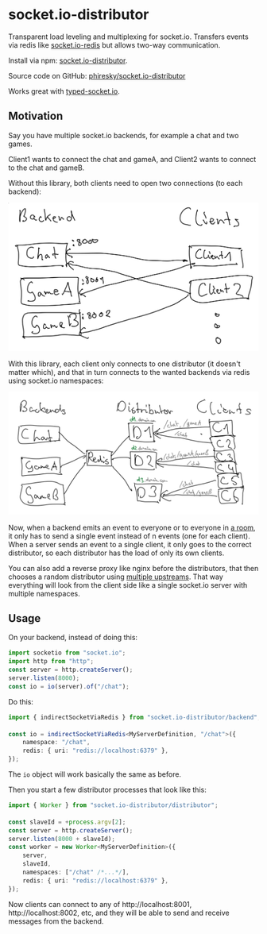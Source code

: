 # socket.io-distributor

Transparent load leveling and multiplexing for socket.io. Transfers events via redis like [socket.io-redis](https://github.com/socketio/socket.io-redis) but allows two-way communication.

Install via npm: [socket.io-distributor](https://www.npmjs.com/package/socket.io-distributor).

Source code on GitHub: [phiresky/socket.io-distributor](https://github.com/phiresky/socket.io-distributor)

Works great with [typed-socket.io](https://github.com/phiresky/typed-socket.io).


## Motivation

Say you have multiple socket.io backends, for example a chat and two games.

Client1 wants to connect the chat and gameA, and Client2 wants to connect to the chat and gameB.

Without this library, both clients need to open two connections (to each backend):

![Before](doc/before.png)


With this library, each client only connects to one distributor (it doesn't matter which), and that in turn connects to the wanted backends via redis using socket.io namespaces:

![After](doc/after.png)

Now, when a backend emits an event to everyone or to everyone in [a room](https://socket.io/docs/rooms-and-namespaces/#rooms), it only has to send a single event instead of n events (one for each client). When a server sends an event to a single client, it only goes to the correct distributor, so each distributor has the load of only its own clients.


You can also add a reverse proxy like nginx before the distributors, that then chooses a random distributor using [multiple upstreams](https://nginx.org/en/docs/http/ngx_http_upstream_module.html). That way everything will look from the client side like a single socket.io server with multiple namespaces.

## Usage


On your backend, instead of doing this:

```ts
import socketio from "socket.io";
import http from "http";
const server = http.createServer();
server.listen(8000);
const io = io(server).of("/chat");
```

Do this:

```ts
import { indirectSocketViaRedis } from "socket.io-distributor/backend";

const io = indirectSocketViaRedis<MyServerDefinition, "/chat">({
    namespace: "/chat",
    redis: { uri: "redis://localhost:6379" },
});
```

The `io` object will work basically the same as before.

Then you start a few distributor processes that look like this:

```ts
import { Worker } from "socket.io-distributor/distributor";

const slaveId = +process.argv[2];
const server = http.createServer();
server.listen(8000 + slaveId);
const worker = new Worker<MyServerDefinition>({
    server,
    slaveId,
    namespaces: ["/chat" /*...*/],
    redis: { uri: "redis://localhost:6379" },
});
```

Now clients can connect to any of http://localhost:8001, http://localhost:8002, etc, and they will be able to send and receive messages from the backend.
